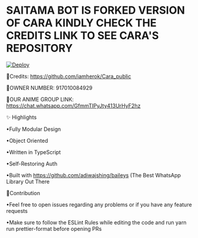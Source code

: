 

# SAITAMA BOT IS FORKED VERSION OF CARA KINDLY CHECK THE CREDITS LINK TO SEE CARA'S REPOSITORY

[![Deploy](https://www.herokucdn.com/deploy/button.png)](https://heroku.com/deploy)


🌆Credits: https://github.com/iamherok/Cara_public


🌆OWNER NUMBER: 917010084929


🌆OUR ANIME GROUP LINK: https://chat.whatsapp.com/GfmmTIPyJty413UrHyF2hz

✨ Highlights

•Fully Modular Design

•Object Oriented

•Written in TypeScript

•Self-Restoring Auth

•Built with https://github.com/adiwajshing/baileys (The Best WhatsApp Library Out There

💪Contribution

•Feel free to open issues regarding any problems or if you have any feature requests

•Make sure to follow the ESLint Rules while editing the code and run yarn run prettier-format before opening PRs
